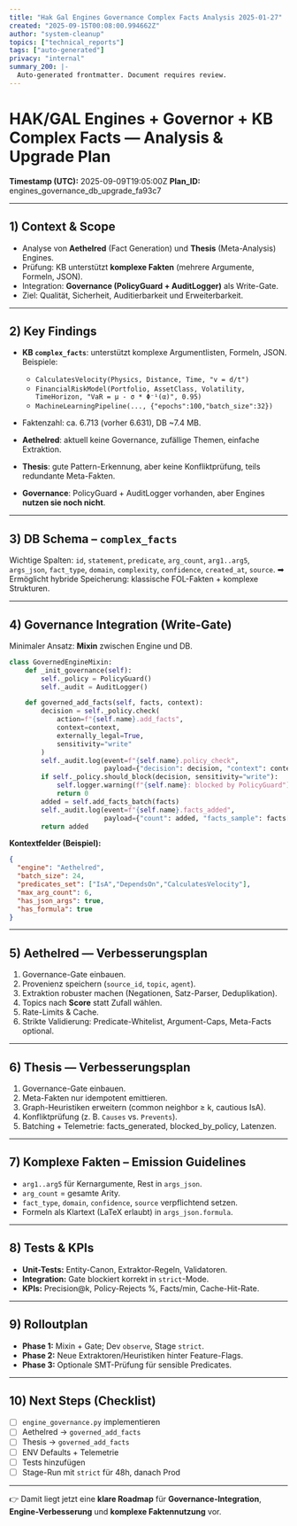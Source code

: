 ```yaml
---
title: "Hak Gal Engines Governance Complex Facts Analysis 2025-01-27"
created: "2025-09-15T00:08:00.994662Z"
author: "system-cleanup"
topics: ["technical_reports"]
tags: ["auto-generated"]
privacy: "internal"
summary_200: |-
  Auto-generated frontmatter. Document requires review.
---
```


# HAK/GAL Engines + Governor + KB Complex Facts — Analysis & Upgrade Plan

**Timestamp (UTC):** 2025-09-09T19:05:00Z
**Plan\_ID:** engines\_governance\_db\_upgrade\_fa93c7

---

## 1) Context & Scope

* Analyse von **Aethelred** (Fact Generation) und **Thesis** (Meta-Analysis) Engines.
* Prüfung: KB unterstützt **komplexe Fakten** (mehrere Argumente, Formeln, JSON).
* Integration: **Governance (PolicyGuard + AuditLogger)** als Write-Gate.
* Ziel: Qualität, Sicherheit, Auditierbarkeit und Erweiterbarkeit.

---

## 2) Key Findings

* **KB `complex_facts`**: unterstützt komplexe Argumentlisten, Formeln, JSON.
  Beispiele:

  * `CalculatesVelocity(Physics, Distance, Time, "v = d/t")`
  * `FinancialRiskModel(Portfolio, AssetClass, Volatility, TimeHorizon, "VaR = μ - σ * Φ⁻¹(α)", 0.95)`
  * `MachineLearningPipeline(..., {"epochs":100,"batch_size":32})`
* Faktenzahl: ca. 6.713 (vorher 6.631), DB \~7.4 MB.
* **Aethelred**: aktuell keine Governance, zufällige Themen, einfache Extraktion.
* **Thesis**: gute Pattern-Erkennung, aber keine Konfliktprüfung, teils redundante Meta-Fakten.
* **Governance**: PolicyGuard + AuditLogger vorhanden, aber Engines **nutzen sie noch nicht**.

---

## 3) DB Schema – `complex_facts`

Wichtige Spalten: `id`, `statement`, `predicate`, `arg_count`, `arg1..arg5`, `args_json`, `fact_type`, `domain`, `complexity`, `confidence`, `created_at`, `source`.
➡ Ermöglicht hybride Speicherung: klassische FOL-Fakten + komplexe Strukturen.

---

## 4) Governance Integration (Write-Gate)

Minimaler Ansatz: **Mixin** zwischen Engine und DB.

```python
class GovernedEngineMixin:
    def _init_governance(self):
        self._policy = PolicyGuard()
        self._audit = AuditLogger()

    def governed_add_facts(self, facts, context):
        decision = self._policy.check(
            action=f"{self.name}.add_facts",
            context=context,
            externally_legal=True,
            sensitivity="write"
        )
        self._audit.log(event=f"{self.name}.policy_check",
                        payload={"decision": decision, "context": context})
        if self._policy.should_block(decision, sensitivity="write"):
            self.logger.warning(f"{self.name}: blocked by PolicyGuard")
            return 0
        added = self.add_facts_batch(facts)
        self._audit.log(event=f"{self.name}.facts_added",
                        payload={"count": added, "facts_sample": facts[:5]})
        return added
```

**Kontextfelder (Beispiel):**

```json
{
  "engine": "Aethelred",
  "batch_size": 24,
  "predicates_set": ["IsA","DependsOn","CalculatesVelocity"],
  "max_arg_count": 6,
  "has_json_args": true,
  "has_formula": true
}
```

---

## 5) Aethelred — Verbesserungsplan

1. Governance-Gate einbauen.
2. Provenienz speichern (`source_id`, `topic`, `agent`).
3. Extraktion robuster machen (Negationen, Satz-Parser, Deduplikation).
4. Topics nach **Score** statt Zufall wählen.
5. Rate-Limits & Cache.
6. Strikte Validierung: Predicate-Whitelist, Argument-Caps, Meta-Facts optional.

---

## 6) Thesis — Verbesserungsplan

1. Governance-Gate einbauen.
2. Meta-Fakten nur idempotent emittieren.
3. Graph-Heuristiken erweitern (common neighbor ≥ k, cautious IsA).
4. Konfliktprüfung (z. B. `Causes` vs. `Prevents`).
5. Batching + Telemetrie: facts\_generated, blocked\_by\_policy, Latenzen.

---

## 7) Komplexe Fakten – Emission Guidelines

* `arg1..arg5` für Kernargumente, Rest in `args_json`.
* `arg_count` = gesamte Arity.
* `fact_type`, `domain`, `confidence`, `source` verpflichtend setzen.
* Formeln als Klartext (LaTeX erlaubt) in `args_json.formula`.

---

## 8) Tests & KPIs

* **Unit-Tests:** Entity-Canon, Extraktor-Regeln, Validatoren.
* **Integration:** Gate blockiert korrekt in `strict`-Mode.
* **KPIs:** Precision\@k, Policy-Rejects %, Facts/min, Cache-Hit-Rate.

---

## 9) Rolloutplan

* **Phase 1:** Mixin + Gate; Dev `observe`, Stage `strict`.
* **Phase 2:** Neue Extraktoren/Heuristiken hinter Feature-Flags.
* **Phase 3:** Optionale SMT-Prüfung für sensible Predicates.

---

## 10) Next Steps (Checklist)

* [ ] `engine_governance.py` implementieren
* [ ] Aethelred → `governed_add_facts`
* [ ] Thesis → `governed_add_facts`
* [ ] ENV Defaults + Telemetrie
* [ ] Tests hinzufügen
* [ ] Stage-Run mit `strict` für 48h, danach Prod

---

👉 Damit liegt jetzt eine **klare Roadmap** für **Governance-Integration**, **Engine-Verbesserung** und **komplexe Faktennutzung** vor.